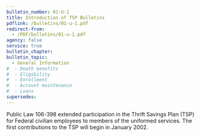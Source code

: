 ```yaml
---
bulletin_number: 01-U-1
title: Introduction of TSP Bulletins
pdflink: /bulletins/01-u-1.pdf
redirect-from:
  - /PDF/bulletins/01-u-1.pdf
agency: false
service: true
bulletin_chapter:
bulletin_topic:
  - General Information
#  - Death benefits
#  - Eligibility
#  - Enrollment
#  - Account maintenance
#  - Loans
supersedes:
---
```


Public Law 106-398 extended participation in the Thrift Savings Plan (TSP) for Federal civilian employees to members of the uniformed services. The first contributions to the TSP will begin in January 2002.
